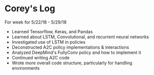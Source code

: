 # Corey's Log

For week for 5/22/18 - 5/29/18
- Learned Tensorflow, Keras, and Pandas
- Learned about LSTM, Convolutional, and recurrent neural networks
- Investigated use of LSTM in policies
- Deconstructed A2C policy implementations & interactions
- Analyzed DeepMind's FullyConv policy and how to implement it
- Continued writing A2C code
- Wrote more overall code structure, particularly for handling environments
